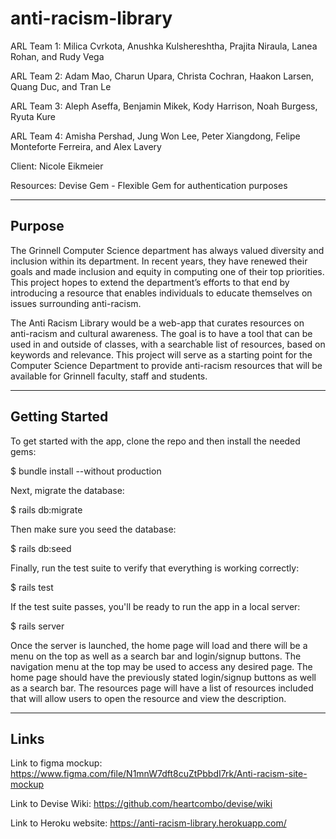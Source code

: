 # anti-racism-library
ARL Team 1:
Milica Cvrkota, Anushka Kulshereshtha, Prajita Niraula, Lanea Rohan, and Rudy Vega

ARL Team 2:
Adam Mao, Charun Upara, Christa Cochran, Haakon Larsen, Quang Duc, and Tran Le

ARL Team 3:
Aleph Aseffa, Benjamin Mikek, Kody Harrison, Noah Burgess, Ryuta Kure

ARL Team 4:
Amisha Pershad, Jung Won Lee, Peter Xiangdong, Felipe Monteforte Ferreira, and Alex Lavery

Client:
Nicole Eikmeier

Resources:
Devise Gem - Flexible Gem for authentication purposes

-------
Purpose
-------

The Grinnell Computer Science department has always valued diversity and inclusion within its department. In recent years, they have renewed their 
goals and made inclusion and equity in computing one of their top priorities. This project hopes to extend the department’s efforts to that end by 
introducing a resource that enables individuals to educate themselves on issues surrounding anti-racism. 

The Anti Racism Library would be a web-app that curates resources on anti-racism and cultural awareness. The goal is to have a tool that can be used
in and outside of classes, with a searchable list of resources, based on keywords and relevance. This project will serve as a starting point for the 
Computer Science Department to provide anti-racism resources that will be available for Grinnell faculty, staff and students.

---------------
Getting Started
---------------

To get started with the app, clone the repo and then install the needed gems:

$ bundle install --without production

Next, migrate the database:

$ rails db:migrate

Then make sure you seed the database: 

$ rails db:seed

Finally, run the test suite to verify that everything is working correctly:

$ rails test

If the test suite passes, you'll be ready to run the app in a local server:

$ rails server



Once the server is launched, the home page will load and there will be a menu on the top as well as a search bar and login/signup buttons. The 
navigation menu at the top may be used to access any desired page. The home page should have the previously stated login/signup buttons as well as a 
search bar. The resources page will have a list of resources included that will allow users to open the resource and view the description.


-----
Links
-----

Link to figma mockup:
https://www.figma.com/file/N1mnW7dft8cuZtPbbdI7rk/Anti-racism-site-mockup

Link to Devise Wiki:
https://github.com/heartcombo/devise/wiki

Link to Heroku website:
https://anti-racism-library.herokuapp.com/
